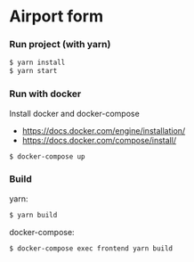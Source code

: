 # Airport form
### Run project (with yarn)

```sh
$ yarn install
$ yarn start
```

### Run with docker

Install docker and docker-compose
- https://docs.docker.com/engine/installation/
- https://docs.docker.com/compose/install/


```sh
$ docker-compose up
```

### Build
yarn:
```sh
$ yarn build
```
docker-compose:
```sh
$ docker-compose exec frontend yarn build
```
